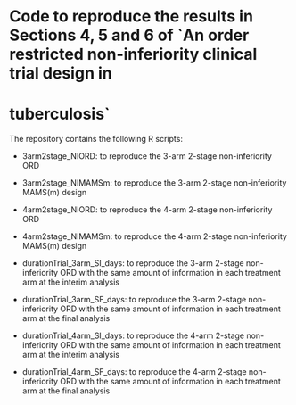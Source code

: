 # Code to reproduce the results in Sections 4, 5 and 6 of `An order restricted non-inferiority clinical trial design in
# tuberculosis`

The repository contains the following R scripts:

- 3arm2stage_NIORD: to reproduce the 3-arm 2-stage non-inferiority ORD
- 3arm2stage_NIMAMSm: to reproduce the 3-arm 2-stage non-inferiority MAMS(m) design

- 4arm2stage_NIORD: to reproduce the 4-arm 2-stage non-inferiority ORD
- 4arm2stage_NIMAMSm: to reproduce the 4-arm 2-stage non-inferiority MAMS(m) design

- durationTrial_3arm_SI_days: to reproduce the 3-arm 2-stage non-inferiority ORD with the same amount of information in each treatment arm at the interim analysis
- durationTrial_3arm_SF_days: to reproduce the 3-arm 2-stage non-inferiority ORD with the same amount of information in each treatment arm at the final analysis

- durationTrial_4arm_SI_days: to reproduce the 4-arm 2-stage non-inferiority ORD with the same amount of information in each treatment arm at the interim analysis
- durationTrial_4arm_SF_days: to reproduce the 4-arm 2-stage non-inferiority ORD with the same amount of information in each treatment arm at the final analysis


